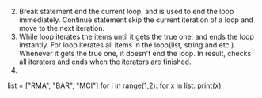 2. Break statement end the current loop, and is used to end the loop immediately. Continue statement skip the current iteration of a loop and move to the next iteration. 
3.  While loop iterates the items until it gets the true one, and ends the loop instantly. 
For loop iterates all items in the loop(list, string and etc.). Whenever it gets the true one, it
doesn't end the loop. In result, checks all iterators and ends when the iterators are finished. 
4. 
list = ["RMA", "BAR", "MCI"]
for i in range(1,2):
    for x in list:
        print(x)

